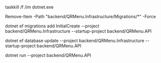 

taskkill /f /im dotnet.exe   


Remove-Item -Path "backend/QRMenu.Infrastructure/Migrations/*" -Force


dotnet ef migrations add InitialCreate --project backend/QRMenu.Infrastructure --startup-project backend/QRMenu.API


dotnet ef database update --project backend/QRMenu.Infrastructure --startup-project backend/QRMenu.API


dotnet run --project backend/QRMenu.API



